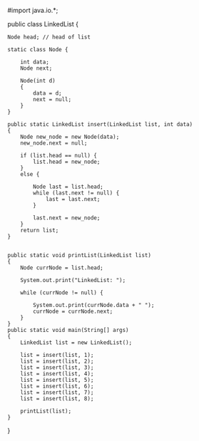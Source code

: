 #import java.io.*; 

public class LinkedList { 

	Node head; // head of list 

	static class Node { 

		int data; 
		Node next; 

		Node(int d) 
		{ 
			data = d; 
			next = null; 
		} 
	} 
	
	public static LinkedList insert(LinkedList list, int data) 
	{ 
		Node new_node = new Node(data); 
		new_node.next = null; 
		
		if (list.head == null) { 
			list.head = new_node; 
		} 
		else { 
			
			Node last = list.head; 
			while (last.next != null) { 
				last = last.next; 
			} 
 
			last.next = new_node; 
		} 
		return list; 
	} 


	public static void printList(LinkedList list) 
	{ 
		Node currNode = list.head; 

		System.out.print("LinkedList: "); 

		while (currNode != null) { 
 
			System.out.print(currNode.data + " "); 
			currNode = currNode.next; 
		} 
	} 
	public static void main(String[] args) 
	{ 
		LinkedList list = new LinkedList(); 

		list = insert(list, 1); 
		list = insert(list, 2); 
		list = insert(list, 3); 
		list = insert(list, 4); 
		list = insert(list, 5); 
		list = insert(list, 6); 
		list = insert(list, 7); 
		list = insert(list, 8); 

		printList(list); 
	} 
} 
